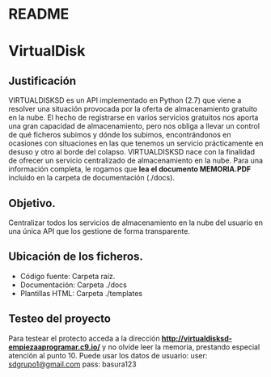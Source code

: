 # README #

# VirtualDisk #

## Justificación ##

VIRTUALDISKSD es un API implementado en Python (2.7) que viene a resolver una situación provocada por la oferta de almacenamiento gratuito en la nube. El hecho de registrarse en varios servicios gratuitos nos aporta una gran capacidad de almacenamiento, pero nos obliga a llevar un control de qué ficheros subimos y dónde los subimos, encontrándonos en ocasiones con situaciones en las que tenemos un servicio prácticamente en desuso y otro al borde del colapso. VIRTUALDISKSD nace con la finalidad de ofrecer un servicio centralizado de almacenamiento en la nube.
Para una información completa, le rogamos que **lea el documento MEMORIA.PDF** incluido en la carpeta de documentación (./docs).

## Objetivo. ##

Centralizar todos los servicios de almacenamiento en la nube del usuario en una única API que los gestione de forma transparente. 

## Ubicación de los ficheros. ##

* Código fuente: Carpeta raíz.
* Documentación: Carpeta ./docs
* Plantillas HTML: Carpeta ./templates

## Testeo del proyecto ##

Para testear el protecto acceda a la dirección **http://virtualdisksd-empiezaaprogramar.c9.io/** y no olvide leer la memoria, prestando especial atención al punto 10.
Puede usar los datos de usuario: 
 user: sdgrupo1@gmail.com
 pass: basura123